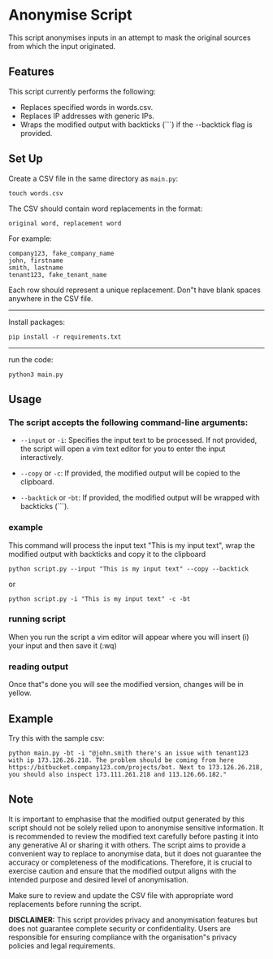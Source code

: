 # Anonymise Script

This script anonymises inputs in an attempt to mask the original sources from which the input originated.

## Features

This script currently performs the following:

- Replaces specified words in words.csv.
- Replaces IP addresses with generic IPs.
- Wraps the modified output with backticks (```) if the --backtick flag is provided.

## Set Up
Create a CSV file in the same directory as `main.py`:

```
touch words.csv
```

The CSV should contain word replacements in the format:

```csv
original word, replacement word
```

For example:

```csv
company123, fake_company_name
john, firstname
smith, lastname
tenant123, fake_tenant_name
```
 
Each row should represent a unique replacement. Don"t have blank spaces anywhere in the CSV file.

<hr>

Install packages:

```
pip install -r requirements.txt
```
<hr>

run the code:

```
python3 main.py
```

## Usage

### The script accepts the following command-line arguments:
- `--input` or `-i`: 
Specifies the input text to be processed. If not provided, the script will open a vim text editor for you to enter the input interactively.

- `--copy` or `-c`: 
If provided, the modified output will be copied to the clipboard.

- `--backtick` or -`bt`: 
If provided, the modified output will be wrapped with backticks (```).

### example
This command will process the input text "This is my input text", wrap the modified output with backticks and copy it to the clipboard

```
python script.py --input "This is my input text" --copy --backtick
```
or
```
python script.py -i "This is my input text" -c -bt
```

### running script
When you run the script a vim editor will appear where you will insert (i) your input and then save it (:wq)

### reading output
Once that"s done you will see the modified version, changes will be in yellow.

## Example

Try this with the sample csv:
```
python main.py -bt -i "@john.smith there's an issue with tenant123 with ip 173.126.26.218. The problem should be coming from here https://bitbucket.company123.com/projects/bot. Next to 173.126.26.218, you should also inspect 173.111.261.218 and 113.126.66.182."
```

## Note

It is important to emphasise that the modified output generated by this script should not be solely relied upon to anonymise sensitive information. It is recommended to review the modified text carefully before pasting it into any generative AI or sharing it with others. The script aims to provide a convenient way to replace to anonymise data, but it does not guarantee the accuracy or completeness of the modifications. Therefore, it is crucial to exercise caution and ensure that the modified output aligns with the intended purpose and desired level of anonymisation.

Make sure to review and update the CSV file with appropriate word replacements before running the script.

**DISCLAIMER:** This script provides privacy and anonymisation features but does not guarantee complete security or confidentiality. Users are responsible for ensuring compliance with the organisation"s privacy policies and legal requirements.
